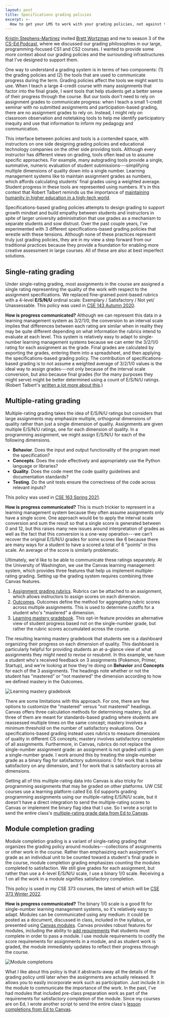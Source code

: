 ```yaml
---
layout: post
title: Specifications grading policies
excerpt: >-
  How to get your LMS to work with your grading policies, not against them.
---
```


[Kristin Stephens-Martinez](https://users.cs.duke.edu/~ksm/) invited [Brett Wortzman](https://homes.cs.washington.edu/~brettwo/) and me to season 3 of the [CS-Ed Podcast](https://csedpodcast.org/), where we discussed our grading philosophies in our large, programming-focused CS1 and CS2 courses. I wanted to provide some more context about our grading policies and the surrounding infrastructures that I've designed to support them.

One way to understand a grading system is in terms of two components: (1) the grading policies and (2) the tools that are used to communicate progress during the term. Grading policies affect the tools we might want to use. When I teach a large 4-credit course with many assignments that factor into the final grade, I want tools that help students get a better sense of their progress through the course. But our tools don't need to rely on assignment grades to communicate progress: when I teach a small 1-credit seminar with no submitted assignments and participation-based grading, there are no assignment grades to rely on. Instead, I might rely on classroom observation and notetaking tools to help me identify participatory inequity and use that information to inform my pedagogy and communication.

This interface between policies and tools is a contended space, with instructors on one side designing grading policies and educational technology companies on the other side providing tools. Although every instructor has different views on grading, tools often lead us to assume specific approaches. For example, many autograding tools provide a single, summative, numeric evaluation of student submissions---simplifying multiple dimensions of quality down into a single number. Learning management systems like to maintain assignment grades as numbers, which affords calculating students' final grades using a weighted average. Student progress in these tools are represented using numbers. It's in this context that Robert Talbert reminds us the importance of [maintaining humanity in higher education in a high-tech world](https://rtalbert.org/maintaining-humanity-in-higher-education-in-a-high-tech-world/).

Specifications-based grading policies attempts to design grading to support growth mindset and build empathy between students and instructors in spite of larger university administration that use grades as a mechanism to separate students and sow distrust. Over the past couple years, I've experimented with 3 different specifications-based grading policies that wrestle with these tensions. Although none of these practices represent truly just grading policies, they are in my view a step forward from our traditional practices because they provide a foundation for enabling more creative assessment in large courses. All of these are also at best imperfect solutions.

## Single-rating grading

Under single-rating grading, most assignments in the course are assigned a single rating representing the quality of the work with respect to the assignment specifications. We replaced fine-grained point-based rubrics with a 4-level **E/S/N/U** ordinal scale: Exemplary / Satisfactory / Not yet/ Unassessable. This policy was used in [CSE 143 Autumn 2020](https://courses.cs.washington.edu/courses/cse143/20au/about/#grading).

**How is progress communicated?** Although we can represent this data in a learning management system as 3/2/1/0, the conversion to an interval scale implies that differences between each rating are similar when in reality they may be quite different depending on what information the rubrics intend to evaluate at each level. This system is relatively easy to adapt to single-number learning management systems because we can enter the 3/2/1/0 rating for each assignment as the grade. Final grades are calculated by exporting the grades, entering them into a spreadsheet, and then applying the specifications-based grading policy. The contribution of specifications-based grading is to not assume a weighted average of 3/2/1/0 values is the ideal way to assign grades---not only because of the interval scale conversion, but also because final grades (for the many purposes they might serve) might be better determined using a count of E/S/N/U ratings. (Robert Talbert's [written a lot more about this](https://rtalbert.org/tag/mastery-grading/).)

## Multiple-rating grading

Multiple-rating grading takes the idea of E/S/N/U ratings but considers that large assignments may emphasize multiple, orthogonal dimensions of quality rather than just a single dimension of quality. Assignments are given multiple E/S/N/U ratings, one for each dimension of quality. In a programming assignment, we might assign E/S/N/U for each of the following dimensions.

- **Behavior**. Does the input and output functionality of the program meet the specification?
- **Concepts**. Does the code effectively and appropriately use the Python language or libraries?
- **Quality**. Does the code meet the code quality guidelines and documentation standards?
- **Testing**. Do the unit tests ensure the correctness of the code across relevant inputs?

This policy was used in [CSE 163 Spring 2021](https://courses.cs.washington.edu/courses/cse163/21sp/#grading).

**How is progress communicated?** This is much trickier to represent in a learning management system because they often assume assignments only have a single score. One approach would be to apply the interval scale conversion and sum the result so that a single score is generated between 0 and 12, but this raises many new issues around interpretation of grades as well as the fact that this conversion is a one-way operation---we can't recover the original E/S/N/U grades for some scores like 6 because there are many ways for a student to have a scored a total of 6 "points" in this scale. An average of the score is similarly problematic.

Ultimately, we'd like to be able to communicate these ratings separately. At the University of Washington, we use the Canvas learning management system, which provides three features that help us implement multiple-rating grading. Setting up the grading system requires combining three Canvas features.

1. [Assignment grading rubrics](https://community.canvaslms.com/t5/Instructor-Guide/How-do-I-add-a-rubric-to-an-assignment/ta-p/1058). Rubrics can be attached to an assignment, which allows instructors to assign scores on each dimension.
2. [Outcomes](https://community.canvaslms.com/t5/Canvas-Basics-Guide/What-are-Outcomes/ta-p/75). Outcomes define the method for aggregating rubric scores across multiple assignments. This is used to determine cutoffs for a student who's "mastered" a dimension.
3. [Learning mastery gradebook](https://community.canvaslms.com/t5/Instructor-Guide/How-do-I-use-the-Learning-Mastery-Gradebook-to-view-outcome/ta-p/775). This opt-in feature provides an alternative view of student progress based not on the single-number grade, but rather the rubric scores accumulated across the course.

The resulting learning mastery gradebook that students see is a dashboard organizing their progress on each dimension of quality. This dashboard is particularly helpful for providing students an at-a-glance view of what assignments they might need to revise or resubmit. In this example, we have a student who's received feedback on 3 assignments (Pokemon, Primer, Startup), and we're looking at how they're doing on **Behavior** and **Concepts** for each of the 3 assignments. The headings note whether or not the student has "mastered" or "not mastered" the dimension according to how we defined mastery in the Outcomes.

![Learning mastery gradebook](/assets/images/learning-mastery-gradebook.svg)

There are some limitations with this approach. For one, there are few options to customize the "mastered" versus "not mastered" headings. Canvas offers three calculation methods for determining mastery, but all three of them are meant for standards-based grading where students are reassessed multiple times on the same concept; mastery involves a minimum threshold on the number of satisfactory evaluations. Our specifications-based grading instead uses rubrics to measure dimensions of quality in different CS concepts; mastery involves satisfactory completion of all assignments. Furthermore, in Canvas, rubrics do not replace the single-number assignment grade: an assignment is not graded until is given a single-number grade. I work around this by treating the single-number grade as a binary flag for satisfactory submissions: 0 for work that is below satisfactory on any dimension, and 1 for work that is satisfactory across all dimensions.

Getting all of this multiple-rating data into Canvas is also tricky for programming assignments that may be graded on other platforms. UW CSE courses use a learning platform called Ed. Ed supports grading programming assignments using our multiple-rating E/S/N/U scale, but it doesn't have a direct integration to send the multiple-rating scores to Canvas or implement the binary flag idea that I use. So I wrote a script to send the entire class's [multiple-rating grade data from Ed to Canvas](https://gist.github.com/kevinlin1/f3bb1bab2bab2ce65ba947e6d5040a58).

## Module completion grading

Module completion grading is a variant of single-rating grading that organizes the grading policy around modules---collections of assignments or other work in the course. Rather than emphasizing each assignment's grade as an individual unit to be counted toward a student's final grade in the course, module completion grading emphasizes counting the modules completed to satisfaction. We still give grades for each assignment, but rather than use a 4-level E/S/N/U scale, I use a binary 1/0 scale. Receiving a 1 on all the work in a module signifies satisfactory completion.

This policy is used in my CSE 373 courses, the latest of which will be [CSE 373 Winter 2022](https://courses.cs.washington.edu/courses/cse373/22wi/#deliberate-practice).

**How is progress communicated?** The binary 1/0 scale is a good fit for single-number learning management systems, so it's relatively easy to adapt. Modules can be communicated using any medium: it could be posted as a document, discussed in class, included in the syllabus, or presented using [Canvas modules](https://community.canvaslms.com/t5/Canvas-Basics-Guide/What-are-Modules/ta-p/6). Canvas provides robust features for modules, including the ability to [add requirements](https://community.canvaslms.com/t5/Instructor-Guide/How-do-I-add-requirements-to-a-module/ta-p/1131) that students must complete in order to pass a module. I use module requirements to codify the score requirements for assignments in a module, and as student work is graded, the module immediately updates to reflect their progress through the course.

![Module completions](/assets/images/module-completions.svg)

What I like about this policy is that it abstracts-away all the details of the grading policy until later when the assignments are actually released. It allows you to easily incorporate work such as participation. Just include it in the module to communicate the importance of the work. In the past, I've had modules that included pre-class preparation work as part of the requirements for satisfactory completion of the module. Since my courses are on Ed, I wrote another script to send the entire class's [lesson completions from Ed to Canvas](https://gist.github.com/kevinlin1/9d233b3f9957201f619afb9d5b27a08e).
